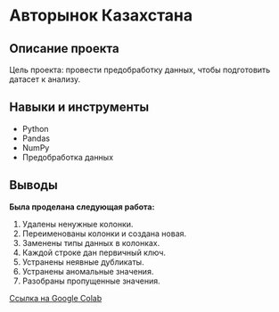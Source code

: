 # Авторынок Казахстана

## Описание проекта
Цель проекта: провести предобработку данных, чтобы подготовить датасет к анализу.


## Навыки и инструменты
* Python
* Pandas
* NumPy
* Предобработка данных


## Выводы
**Была проделана следующая работа:**
1. Удалены ненужные колонки.
2. Переименованы колонки и создана новая.
3. Заменены типы данных в колонках.
4. Каждой строке дан первичный ключ.
5. Устранены неявные дубликаты.
6. Устранены аномальные значения.
7. Разобраны пропущенные значения.

[Ссылка на Google Colab](https://colab.research.google.com/github/SweexFox/portfolio-projects/blob/main/python-projects/7-kz-car-market/kz_car_market.ipynb)
